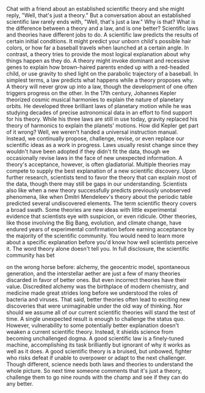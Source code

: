 
Chat with a friend about
an established scientific theory
and she might reply,
&quot;Well, that&#39;s just a theory.&quot;
But a conversation about
an established scientific law
rarely ends with,
&quot;Well, that&#39;s just a law.&quot;
Why is that?
What is the difference 
between a theory and a law,
and is one better?
Scientific laws and theories
have different jobs to do.
A scientific law predicts
the results of certain initial conditions.
It might predict your unborn 
child&#39;s possible hair colors,
or how far a baseball travels
when launched at a certain angle.
In contrast, a theory tries to provide
the most logical explanation
about why things happen as they do.
A theory might invoke
dominant and recessive genes
to explain how brown-haired parents
ended up with a red-headed child,
or use gravity to shed light 
on the parabolic trajectory of a baseball.
In simplest terms,
a law predicts what happens
while a theory proposes why.
A theory will never grow up into a law,
though the development of one
often triggers progress on the other.
In the 17th century, Johannes Kepler
theorized cosmic musical harmonies
to explain the nature of planetary orbits.
He developed three brilliant laws
of planetary motion
while he was studying decades 
of precise astronomical data
in an effort to find support 
for his theory.
While his three laws 
are still in use today,
gravity replaced his theory of harmonics
to explain the planets&#39; motions.
How did Kepler get part of it wrong?
Well, we weren&#39;t handed 
a universal instruction manual.
Instead, we continually propose,
challenge, revise, or even replace
our scientific ideas 
as a work in progress.
Laws usually resist change
since they wouldn&#39;t have been adopted
if they didn&#39;t fit the data,
though we occasionally revise laws 
in the face of new unexpected information.
A theory&#39;s acceptance, however,
is often gladiatorial.
Multiple theories may compete
to supply the best explanation
of a new scientific discovery.
Upon further research,
scientists tend to favor the theory 
that can explain most of the data,
though there may still 
be gaps in our understanding.
Scientists also like 
when a new theory successfully predicts
previously unobserved phenomena,
like when Dmitri Mendeleev&#39;s theory
about the periodic table
predicted several undiscovered elements.
The term scientific theory
covers a broad swath.
Some theories are new ideas 
with little experimental evidence
that scientists eye with suspicion,
or even ridicule.
Other theories,
like those involving the Big Bang, 
evolution, and climate change,
have endured years 
of experimental confirmation
before earning acceptance by the majority 
of the scientific community.
You would need to learn more about
a specific explanation
before you&#39;d know how well 
scientists perceive it.
The word theory
alone doesn&#39;t tell you.
In full disclosure,
the scientific community has bet

on the wrong horse before:
alchemy,
the geocentric model,
spontaneous generation,
and the interstellar aether
are just a few of many theories 
discarded in favor of better ones.
But even incorrect theories 
have their value.
Discredited alchemy was the birthplace
of modern chemistry,
and medicine made great strides
long before we understood the roles
of bacteria and viruses.
That said, better theories often lead
to exciting new discoveries
that were unimaginable 
under the old way of thinking.
Nor should we assume 
all of our current scientific theories
will stand the test of time.
A single unexpected result is enough
to challenge the status quo.
However, vulnerability to some potentially
better explanation
doesn&#39;t weaken 
a current scientific theory.
Instead, it shields science from becoming
unchallenged dogma.
A good scientific law 
is a finely-tuned machine,
accomplishing its task brilliantly
but ignorant of why it works
as well as it does.
A good scientific theory is a bruised,
but unbowed, fighter
who risks defeat if unable to overpower
or adapt to the next challenger.
Though different,
science needs both laws and theories 
to understand the whole picture.
So next time someone comments that
it&#39;s just a theory,
challenge them to go nine rounds
with the champ
and see if they can do any better.
